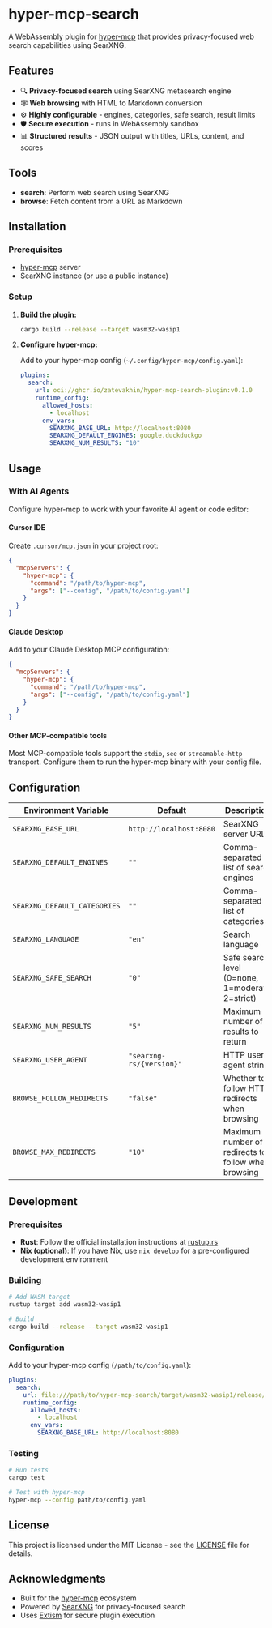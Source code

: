 # hyper-mcp-search

A WebAssembly plugin for [hyper-mcp](https://github.com/tuananh/hyper-mcp) that provides privacy-focused web search capabilities using SearXNG.

## Features

- 🔍 **Privacy-focused search** using SearXNG metasearch engine
- 🕸️ **Web browsing** with HTML to Markdown conversion
- ⚙️ **Highly configurable** - engines, categories, safe search, result limits
- 🛡️ **Secure execution** - runs in WebAssembly sandbox
- 📊 **Structured results** - JSON output with titles, URLs, content, and scores

## Tools

- **search**: Perform web search using SearXNG
- **browse**: Fetch content from a URL as Markdown

## Installation

### Prerequisites

- [hyper-mcp](https://github.com/tuananh/hyper-mcp) server
- SearXNG instance (or use a public instance)

### Setup

1. **Build the plugin:**
   ```bash
   cargo build --release --target wasm32-wasip1
   ```

2. **Configure hyper-mcp:**

   Add to your hyper-mcp config (`~/.config/hyper-mcp/config.yaml`):

   ```yaml
   plugins:
     search:
       url: oci://ghcr.io/zatevakhin/hyper-mcp-search-plugin:v0.1.0
       runtime_config:
         allowed_hosts:
           - localhost
         env_vars:
           SEARXNG_BASE_URL: http://localhost:8080
           SEARXNG_DEFAULT_ENGINES: google,duckduckgo
           SEARXNG_NUM_RESULTS: "10"
   ```

## Usage

### With AI Agents

Configure hyper-mcp to work with your favorite AI agent or code editor:

#### Cursor IDE
Create `.cursor/mcp.json` in your project root:
```json
{
  "mcpServers": {
    "hyper-mcp": {
      "command": "/path/to/hyper-mcp",
      "args": ["--config", "/path/to/config.yaml"]
    }
  }
}
```

#### Claude Desktop
Add to your Claude Desktop MCP configuration:
```json
{
  "mcpServers": {
    "hyper-mcp": {
      "command": "/path/to/hyper-mcp",
      "args": ["--config", "/path/to/config.yaml"]
    }
  }
}
```

#### Other MCP-compatible tools
Most MCP-compatible tools support the `stdio`, `see` or `streamable-http` transport. Configure them to run the hyper-mcp binary with your config file.

## Configuration

| Environment Variable | Default | Description |
|---------------------|---------|-------------|
| `SEARXNG_BASE_URL` | `http://localhost:8080` | SearXNG server URL |
| `SEARXNG_DEFAULT_ENGINES` | `""` | Comma-separated list of search engines |
| `SEARXNG_DEFAULT_CATEGORIES` | `""` | Comma-separated list of categories |
| `SEARXNG_LANGUAGE` | `"en"` | Search language |
| `SEARXNG_SAFE_SEARCH` | `"0"` | Safe search level (0=none, 1=moderate, 2=strict) |
| `SEARXNG_NUM_RESULTS` | `"5"` | Maximum number of results to return |
| `SEARXNG_USER_AGENT` | `"searxng-rs/{version}"` | HTTP user agent string |
| `BROWSE_FOLLOW_REDIRECTS` | `"false"` | Whether to follow HTTP redirects when browsing |
| `BROWSE_MAX_REDIRECTS` | `"10"` | Maximum number of redirects to follow when browsing |


## Development

### Prerequisites

- **Rust**: Follow the official installation instructions at [rustup.rs](https://rustup.rs/)
- **Nix (optional)**: If you have Nix, use `nix develop` for a pre-configured development environment

### Building

```bash
# Add WASM target
rustup target add wasm32-wasip1

# Build
cargo build --release --target wasm32-wasip1
```

### Configuration
   Add to your hyper-mcp config (`/path/to/config.yaml`):

   ```yaml
   plugins:
     search:
       url: file:///path/to/hyper-mcp-search/target/wasm32-wasip1/release/plugin.wasm"
       runtime_config:
         allowed_hosts:
           - localhost
         env_vars:
           SEARXNG_BASE_URL: http://localhost:8080
   ```

### Testing

```bash
# Run tests
cargo test

# Test with hyper-mcp
hyper-mcp --config path/to/config.yaml
```


## License

This project is licensed under the MIT License - see the [LICENSE](LICENSE) file for details.

## Acknowledgments

- Built for the [hyper-mcp](https://github.com/tuananh/hyper-mcp) ecosystem
- Powered by [SearXNG](https://searxng.org/) for privacy-focused search
- Uses [Extism](https://extism.io/) for secure plugin execution
